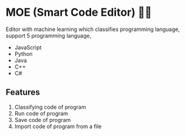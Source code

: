 # MOE (Smart Code Editor) 🧑‍💻

Editor with machine learning which classifies programming language, support 5 programming language,

- JavaScript
- Python
- Java
- C++
- C#

## Features

1. Classifying code of program 
2. Run code of program
3. Save code of program
4. Import code of program from a file
